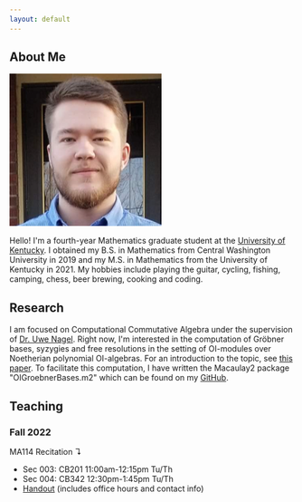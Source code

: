 ```yaml
---
layout: default
---
```


## About Me

<img class="profile-picture" src="/files/profile.png">

Hello! I'm a fourth-year Mathematics graduate student at the [University of Kentucky](https://math.as.uky.edu/). I obtained my B.S. in Mathematics from Central Washington University in 2019 and my M.S. in Mathematics from the University of Kentucky in 2021. My hobbies include playing the guitar, cycling, fishing, camping, chess, beer brewing, cooking and coding.

## Research

I am focused on Computational Commutative Algebra under the supervision of [Dr. Uwe Nagel](http://www.ms.uky.edu/~uwenagel/). Right now, I'm interested in the computation of Gröbner bases, syzygies and free resolutions in the setting of OI-modules over Noetherian polynomial OI-algebras. For an introduction to the topic, see [this paper](https://arxiv.org/abs/1710.09247). To facilitate this computation, I have written the Macaulay2 package "OIGroebnerBases.m2" which can be found on my [GitHub](https://github.com/morrowmh/OIGroebnerBases).

## Teaching

### Fall 2022
MA114 Recitation ↴
- Sec 003: CB201 11:00am-12:15pm Tu/Th
- Sec 004: CB342 12:30pm-1:45pm Tu/Th
- [Handout](https://michaelmorrow.org/files/MA114_Fall22_003-004_Recitation_Handout.pdf) (includes office hours and contact info)